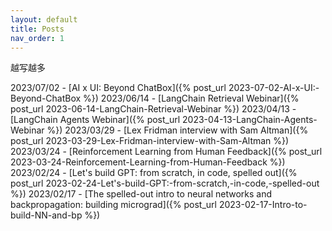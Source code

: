 ```yaml
---
layout: default
title: Posts
nav_order: 1
---
```


越写越多

2023/07/02 - [AI x UI: Beyond ChatBox]({% post_url 2023-07-02-AI-x-UI:-Beyond-ChatBox %})
2023/06/14 - [LangChain Retrieval Webinar]({% post_url 2023-06-14-LangChain-Retrieval-Webinar %})
2023/04/13 - [LangChain Agents Webinar]({% post_url 2023-04-13-LangChain-Agents-Webinar %})
2023/03/29 - [Lex Fridman interview with Sam Altman]({% post_url 2023-03-29-Lex-Fridman-interview-with-Sam-Altman %})
2023/03/24 - [Reinforcement Learning from Human Feedback]({% post_url 2023-03-24-Reinforcement-Learning-from-Human-Feedback %})
2023/02/24 - [Let's build GPT: from scratch, in code, spelled out]({% post_url 2023-02-24-Let's-build-GPT:-from-scratch,-in-code,-spelled-out %})
2023/02/17 - [The spelled-out intro to neural networks and backpropagation: building micrograd]({% post_url 2023-02-17-Intro-to-build-NN-and-bp
 %})
